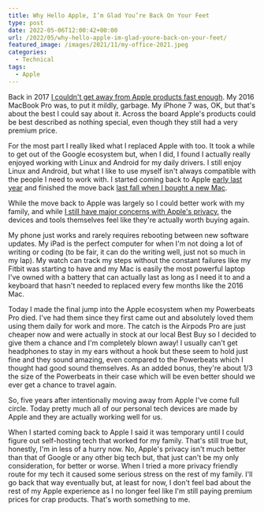 ```yaml
---
title: Why Hello Apple, I’m Glad You’re Back On Your Feet
type: post
date: 2022-05-06T12:00:42+00:00
url: /2022/05/why-hello-apple-im-glad-youre-back-on-your-feet/
featured_image: /images/2021/11/my-office-2021.jpeg
categories:
  - Technical
tags:
  - Apple
---
```


Back in 2017 [I couldn't get away from Apple products fast enough][1]. My 2016 MacBook Pro was, to put it mildly, garbage. My iPhone 7 was, OK, but that's about the best I could say about it. Across the board Apple's products could be best described as nothing special, even though they still had a very premium price.

For the most part I really liked what I replaced Apple with too. It took a while to get out of the Google ecosystem but, when I did, I found I actually really enjoyed working with Linux and Android for my daily drivers. I still enjoy Linux and Android, but what I like to use myself isn't always compatible with the people I need to work with. I started coming back to Apple [early last year][2] and finished the move back [last fall when I bought a new Mac][3].

While the move back to Apple was largely so I could better work with my family, and while [I still have major concerns with Apple's privacy][4], the devices and tools themselves feel like they're actually worth buying again.

My phone just works and rarely requires rebooting between new software updates. My iPad is the perfect computer for when I'm not doing a lot of writing or coding (to be fair, it can do the writing well, just not so much in my lap). My watch can track my steps without the constant failures like my Fitbit was starting to have and my Mac is easily the most powerful laptop I've owned with a battery that can actually last as long as I need it to and a keyboard that hasn't needed to replaced every few months like the 2016 Mac.

Today I made the final jump into the Apple ecosystem when my Powerbeats Pro died. I've had them since they first came out and absolutely loved them using them daily for work and more. The catch is the Airpods Pro are just cheaper now and were actually in stock at our local Best Buy so I decided to give them a chance and I'm completely blown away! I usually can't get headphones to stay in my ears without a hook but these seem to hold just fine and they sound amazing, even compared to the Powerbeats which I thought had good sound themselves. As an added bonus, they're about 1/3 the size of the Powerbeats in their case which will be even better should we ever get a chance to travel again.

So, five years after intentionally moving away from Apple I've come full circle. Today pretty much all of our personal tech devices are made by Apple and they are actually working well for us.

When I started coming back to Apple I said it was temporary until I could figure out self-hosting tech that worked for my family. That's still true but, honestly, I'm in less of a hurry now. No, Apple's privacy isn't much better than that of Google or any other big tech but, that just can't be my only consideration, for better or worse. When I tried a more privacy friendly route for my tech it caused some serious stress on the rest of my family. I'll go back that way eventually but, at least for now, I don't feel bad about the rest of my Apple experience as I no longer feel like I'm still paying premium prices for crap products. That's worth something to me.

 [1]: /2017/12/from-apple-to-google-and-more-my-adventure-in-escaping-the-apple-ecosystem/
 [2]: /2021/01/back-to-iphone/
 [3]: /2021/10/back-to-mac/
 [4]: /2021/08/apple-is-no-longer-a-safe-option/